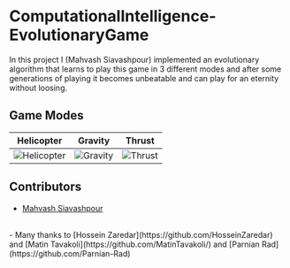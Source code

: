 # ComputationalIntelligence-EvolutionaryGame
In this project I (Mahvash Siavashpour) implemented an evolutionary algorithm that learns to play this game in 3 different modes and after some generations of playing it becomes unbeatable and can play for an eternity without loosing.


## Game Modes
Helicopter             |  Gravity          |  Thrust
:-------------------------:|:-------------------------:|:-------------------------:
![Helicopter](https://github.com/HosseinZaredar/EvolutionaryGames/blob/main/screenshots/helicopter.png?raw=true)  |  ![Gravity](https://github.com/HosseinZaredar/EvolutionaryGames/blob/main/screenshots/gravity.png?raw=true) | ![Thrust](https://github.com/HosseinZaredar/EvolutionaryGames/blob/main/screenshots/thrust.png?raw=true)

## Contributors
- [Mahvash Siavashpour](https://github.com/mahvash-siavashpour)
<br>
- Many thanks to [Hossein Zaredar](https://github.com/HosseinZaredar) and [Matin Tavakoli](https://github.com/MatinTavakoli/) and [Parnian Rad](https://github.com/Parnian-Rad)

